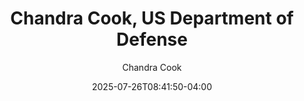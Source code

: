---
title: "Chandra Cook, US Department of Defense"
date: 2025-07-26T08:41:50-04:00
draft: false
quote: "Laura is a fantastic speaker. Her presentation was both thoughtful and engaging, offering valuable insights that will undoubtedly benefit our team in both their personal and professional roles."
author: "Chandra Cook"
title_position: "Director and Senior Policy Advisor EEO and Civil Rights"
company: "United States Department of Defense"
featured: true
---